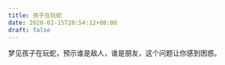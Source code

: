 ```yaml
---
title: 孩子在玩蛇
date: 2020-02-15T20:54:12+08:00
draft: false
---
```


梦见孩子在玩蛇，预示谁是敌人，谁是朋友，这个问题让你感到困惑。

